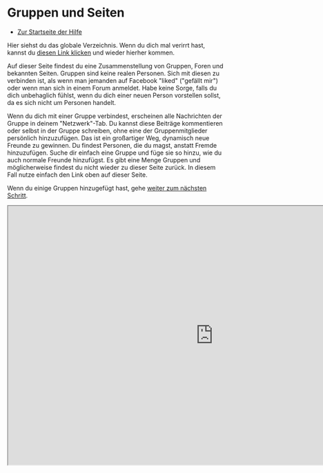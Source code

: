 Gruppen und Seiten 
==========

* [Zur Startseite der Hilfe](help)

Hier siehst du das globale Verzeichnis. Wenn du dich mal verirrt hast, kannst du <a href = "help/Quick-Start-groupsandpages">diesen Link klicken</a> und wieder hierher kommen. 

Auf dieser Seite findest du eine Zusammenstellung von Gruppen, Foren und bekannten Seiten. Gruppen sind keine realen Personen. Sich mit diesen zu verbinden ist, als wenn man jemanden auf Facebook "liked" ("gefällt mir") oder wenn man sich in einem Forum anmeldet. Habe keine Sorge, falls du dich unbehaglich fühlst, wenn du dich einer neuen Person vorstellen sollst, da es sich nicht um Personen handelt.

Wenn du dich mit einer Gruppe verbindest, erscheinen alle Nachrichten der Gruppe in deinem "Netzwerk"-Tab. Du kannst diese Beiträge kommentieren oder selbst in der Gruppe schreiben, ohne eine der Gruppenmitglieder persönlich hinzuzufügen. Das ist ein großartiger Weg, dynamisch neue Freunde zu gewinnen. Du findest Personen, die du magst, anstatt Fremde hinzuzufügen. Suche dir einfach eine Gruppe und füge sie so hinzu, wie du auch normale Freunde hinzufügst. Es gibt eine Menge Gruppen und möglicherweise findest du nicht wieder zu dieser Seite zurück. In diesem Fall nutze einfach den Link oben auf dieser Seite.

Wenn du einige Gruppen hinzugefügt hast, gehe <a href="help/Quick-Start-andfinally">weiter zum nächsten Schritt</a>.

<iframe src="http://dir.friendica.com/directory/forum" width="950" height="600"></iframe>


